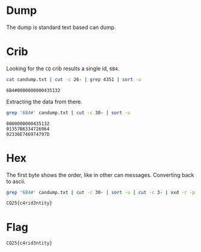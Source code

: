 # Dump

The dump is standard text based can dump.

# Crib

Looking for the `CQ` crib results a single id, `6B4`.

```bash
cat candump.txt | cut -c 26- | grep 4351 | sort -u
```

```
6B4#0000000000435132
```

Extracting the data from there.

```bash
grep '6B4#' candump.txt | cut -c 30- | sort -u
```

```
0000000000435132
01357B6334726964
02336E746974797D
```

# Hex

The first byte shows the order, like in other can messages. Converting back to ascii.

```bash
grep '6B4#' candump.txt | cut -c 30- | sort -u | cut -c 3- | xxd -r -p
```

```
CQ25{c4rid3ntity}
```

# Flag
`CQ25{c4rid3ntity}`